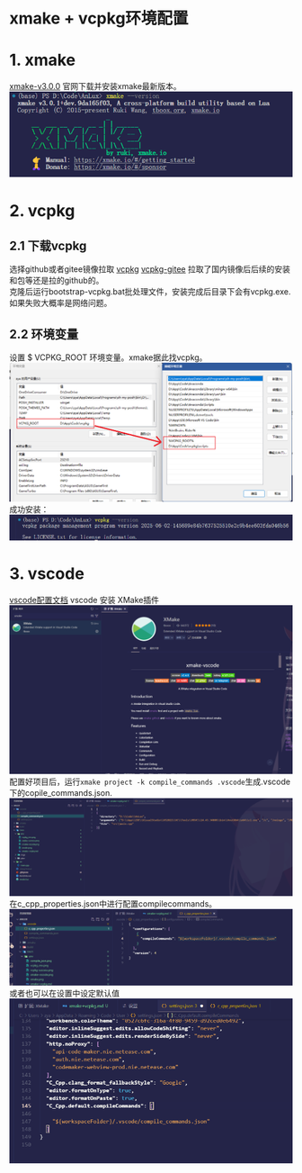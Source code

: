 # xmake + vcpkg环境配置

# 1. xmake
[xmake-v3.0.0](https://github.com/xmake-io/xmake/releases/tag/v3.0.0)
官网下载并安装xmake最新版本。
![alt text](imgs/xmake.png)

# 2. vcpkg
## 2.1 下载vcpkg
选择github或者gitee镜像拉取
[vcpkg](https://github.com/microsoft/vcpkg)
[vcpkg-gitee](https://gitee.com/jackboosy/vcpkg)
拉取了国内镜像后后续的安装和包等还是拉的github的。 \
克隆后运行bootstrap-vcpkg.bat批处理文件，安装完成后目录下会有vcpkg.exe.如果失败大概率是网络问题。
## 2.2 环境变量
设置 $ VCPKG_ROOT 环境变量。xmake据此找vcpkg。
![alt text](imgs/vcpkg_env.png)
成功安装：
![alt text](imgs/vcpkg-success.png)

# 3. vscode
[vscode配置文档](https://xmake.io/#/zh-cn/plugin/more_plugins?id=vscode-%e6%8f%92%e4%bb%b6)
vscode 安装 XMake插件
![alt text](imgs/xmake-vscode.png)
配置好项目后，运行`xmake project -k compile_commands .vscode`生成.vscode下的copile_commands.json.
![alt text](imgs/compile_json.png)
在c_cpp_properties.json中进行配置compilecommands。
![alt text](imgs/compilecommands.png)
或者也可以在设置中设定默认值
![alt text](imgs/set.png)